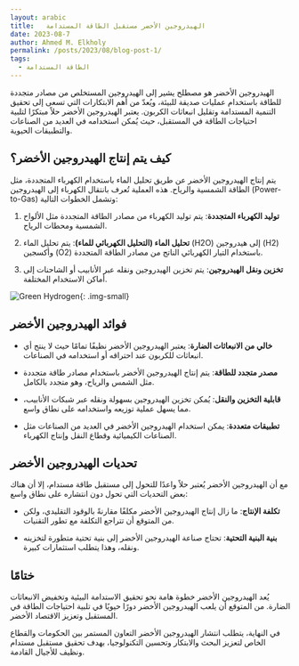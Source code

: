 ```yaml
---
layout: arabic
title:   الهيدروجين الأخضر مستقبل الطاقة المستدامة
date: 2023-08-7
author: Ahmed M. Elkholy
permalink: /posts/2023/08/blog-post-1/
tags:
  - الطاقة المستدامة
---
```



الهيدروجين الأخضر هو مصطلح يشير إلى الهيدروجين المستخلص من مصادر متجددة للطاقة باستخدام عمليات صديقة للبيئة، ويُعدّ من أهم الابتكارات التي تسعى إلى تحقيق التنمية المستدامة وتقليل انبعاثات الكربون. يعتبر الهيدروجين الأخضر حلاً مبتكرًا لتلبية احتياجات الطاقة في المستقبل، حيث يُمكن استخدامه في العديد من الصناعات والتطبيقات الحيوية.


## كيف يتم إنتاج الهيدروجين الأخضر؟

يتم إنتاج الهيدروجين الأخضر عن طريق تحليل الماء باستخدام الكهرباء المتجددة، مثل الطاقة الشمسية والرياح. هذه العملية تُعرف بانتقال الكهرباء إلى الهيدروجين (Power-to-Gas) وتشمل الخطوات التالية:

1. **توليد الكهرباء المتجددة**: يتم توليد الكهرباء من مصادر الطاقة المتجددة مثل الألواح الشمسية ومحطات الرياح.

2. **تحليل الماء (التحليل الكهربائي للماء)**: يتم تحليل الماء (H2O) إلى هيدروجين (H2) وأكسجين (O2) باستخدام التيار الكهربائي الناتج من مصادر الطاقة المتجددة.

3. **تخزين ونقل الهيدروجين**: يتم تخزين الهيدروجين ونقله عبر الأنابيب أو الشاحنات إلى أماكن الاستخدام المختلفة.

![Green Hydrogen ](https://th.bing.com/th/id/OIG.omMa9QPIXgADEfRs2VO3?pid=ImgGn){: .img-small}

## فوائد الهيدروجين الأخضر

- **خالي من الانبعاثات الضارة**: يعتبر الهيدروجين الأخضر نظيفًا تمامًا حيث لا ينتج أي انبعاثات للكربون عند احتراقه أو استخدامه في الصناعات.

- **مصدر متجدد للطاقة**: يتم إنتاج الهيدروجين الأخضر باستخدام مصادر طاقة متجددة مثل الشمس والرياح، وهو متجدد بالكامل.

- **قابلية التخزين والنقل**: يُمكن تخزين الهيدروجين بسهولة ونقله عبر شبكات الأنابيب، مما يسهل عملية توزيعه واستخدامه على نطاق واسع.

- **تطبيقات متعددة**: يمكن استخدام الهيدروجين الأخضر في العديد من الصناعات مثل الصناعات الكيميائية وقطاع النقل وإنتاج الكهرباء.

## تحديات الهيدروجين الأخضر

مع أن الهيدروجين الأخضر يُعتبر حلاً واعدًا للتحول إلى مستقبل طاقة مستدام، إلا أن هناك بعض التحديات التي تحول دون انتشاره على نطاق واسع:

- **تكلفة الإنتاج**: ما زال إنتاج الهيدروجين الأخضر مكلفًا مقارنةً بالوقود التقليدي، ولكن من المتوقع أن تتراجع التكلفة مع تطور التقنيات.

- **بنية البنية التحتية**: تحتاج صناعة الهيدروجين الأخضر إلى بنية تحتية متطورة لتخزينه ونقله، وهذا يتطلب استثمارات كبيرة.

## ختامًا

يُعد الهيدروجين الأخضر خطوة هامة نحو تحقيق الاستدامة البيئية وتخفيض الانبعاثات الضارة. من المتوقع أن يلعب الهيدروجين الأخضر دورًا حيويًا في تلبية احتياجات الطاقة في المستقبل وتعزيز الاقتصاد الأخضر.

في النهاية، يتطلب انتشار الهيدروجين الأخضر التعاون المستمر بين الحكومات والقطاع الخاص لتعزيز البحث والابتكار وتحسين التكنولوجيا، بهدف تحقيق مستقبل مستدام ونظيف للأجيال القادمة.
